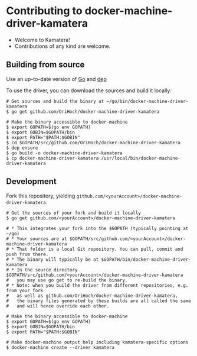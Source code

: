 # Contributing to docker-machine-driver-kamatera

* Welcome to Kamatera!
* Contributions of any kind are welcome.

## Building from source

Use an up-to-date version of [Go](https://golang.org/dl) and [dep](https://github.com/golang/dep)

To use the driver, you can download the sources and build it locally:

```shell
# Get sources and build the binary at ~/go/bin/docker-machine-driver-kamatera
$ go get github.com/OriHoch/docker-machine-driver-kamatera

# Make the binary accessible to docker-machine
$ export GOPATH=$(go env GOPATH)
$ export GOBIN=$GOPATH/bin
$ export PATH="$PATH:$GOBIN"
$ cd $GOPATH/src/github.com/OriHoch/docker-machine-driver-kamatera
$ dep ensure
$ go build -o docker-machine-driver-kamatera
$ cp docker-machine-driver-kamatera /usr/local/bin/docker-machine-driver-kamatera
```

## Development

Fork this repository, yielding `github.com/<yourAccount>/docker-machine-driver-kamatera`.

```shell
# Get the sources of your fork and build it locally
$ go get github.com/<yourAccount>/docker-machine-driver-kamatera

# * This integrates your fork into the $GOPATH (typically pointing at ~/go)
# * Your sources are at $GOPATH/src/github.com/<yourAccount>/docker-machine-driver-kamatera
# * That folder is a local Git repository. You can pull, commit and push from there.
# * The binary will typically be at $GOPATH/bin/docker-machine-driver-kamatera
# * In the source directory $GOPATH/src/github.com/<yourAccount>/docker-machine-driver-kamatera
#   you may use go get to re-build the binary.
# * Note: when you build the driver from different repositories, e.g. from your fork
#   as well as github.com/OriHoch/docker-machine-driver-kamatera,
#   the binary files generated by these builds are all called the same
#   and will hence override each other.

# Make the binary accessible to docker-machine
$ export GOPATH=$(go env GOPATH)
$ export GOBIN=$GOPATH/bin
$ export PATH="$PATH:$GOBIN"

# Make docker-machine output help including kamatera-specific options
$ docker-machine create --driver kamatera
```
